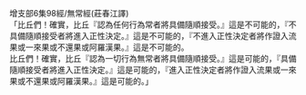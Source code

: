 增支部6集98經/無常經(莊春江譯)  
「比丘們！確實，比丘『認為任何行為常者將具備隨順接受。』這是不可能的，『不具備隨順接受者將進入正性決定。』這是不可能的，『不進入正性決定者將作證入流果或一來果或不還果或阿羅漢果。』這是不可能的。  
比丘們！確實，比丘『認為一切行為無常者將具備隨順接受。』這是可能的，『具備隨順接受者將進入正性決定。』這是可能的，『進入正性決定者將作證入流果或一來果或不還果或阿羅漢果。』這是可能的。」  
  
  
